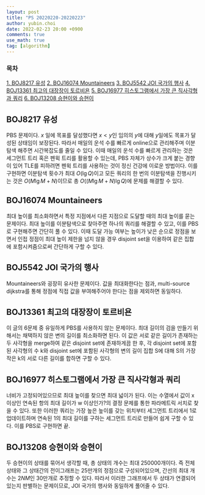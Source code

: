 ```yaml
---
layout: post
title: "PS 20220220-20220223"
author: yubin.choi
date: 2022-02-23 20:00 +0900
comments: true
use_math: true
tag: [algorithm]
---
```


### 목차
[1. BOJ8217 유성](#boj8217-유성)
[2. BOJ16074 Mountaineers](#boj16074-mountaineers)
[3. BOJ5542 JOI 국가의 행사](#boj5542-joi-국가의-행사)
[4. BOJ13361 최고의 대장장이 토르비욘](#boj13361-최고의-대장장이-토르비욘)
[5. BOJ16977 히스토그램에서 가장 큰 직사각형과 쿼리](#boj16977-히스토그램에서-가장-큰-직사각형과-쿼리)
[6. BOJ13208 승현이와 승현이](#boj13208-승현이와-승현이)

## BOJ8217 유성

PBS 문제이다. $x$ 일에 목표를 달성했다면 $x<y$인 임의의 $y$에 대해 $y$일에도 목표가 달성된 상태임이 보장된다. 따라서 매일의 운석 수를 빠르게 online으로 관리해주며 이분탐색 해주면 시간복잡도를 줄일 수 있다. 이때 매일의 운석 수를 빠르게 관리하는 것은 세그먼트 트리 혹은 펜윅 트리를 활용할 수 있는데, PBS 자체가 상수가 크게 붙는 경향이 있어 TLE를 피하려면 펜윅 트리를 사용하는 것이 정신 건강에 이로운 방법이다. 이를 구현하면 이분탐색 횟수가 최대 $O(\lg Q)$이고 모든 쿼리의 한 번의 이분탐색을 진행시키는 것은 $O(M\lg M+N)$이므로 총 $O((M\lg M+N)\lg Q)$에 문제를 해결할 수 있다.

## BOJ16074 Mountaineers

최대 높이를 최소화하면서 특정 지점에서 다른 지점으로 도달할 때의 최대 높이를 묻는 문제이다. 최대 높이를 이분탐색으로 찾아주면 하나의 쿼리를 해결할 수 있고, 이를 PBS로 구현해주면 간단히 풀 수 있다. 이때 도달 가능 여부는 높이가 낮은 순으로 정점을 보면서 인접 정점이 최대 높이 제한을 넘지 않을 경우 disjoint set을 이용하여 같은 집합에 포함시켜줌으로써 간단하게 구할 수 있다.

## BOJ5542 JOI 국가의 행사

Mountaineers와 굉장히 유사한 문제이다. 값을 최대화한다는 점과, multi-source dijkstra를 통해 정점에 직접 값을 부여해주어야 한다는 점을 제외하면 동일하다.

## BOJ13361 최고의 대장장이 토르비욘

이 글의 6문제 중 유일하게 PBS를 사용하지 않는 문제이다. 최대 길이의 검을 만들기 위해서는 채택하지 않은 변의 길이를 최소화하면 된다. 이 값은 서로 같은 길이가 존재하는 두 사각형을 merge하여 같은 disjoint set에 존재하게끔 한 후, 각 disjoint set에 포함된 사각형의 수 k와 disjoint set에 포함된 사각형의 변의 길이 집합 S에 대해 S의 가장 작은 k의 서로 다른 길이를 합하면 구할 수 있다.

## BOJ16977 히스토그램에서 가장 큰 직사각형과 쿼리

너비가 고정되어있으므로 최대 높이를 찾으면 최대 넓이가 된다. 이는 수열에서 값이 x 이상인 연속된 항의 최대 길이가 w 이상인가?의 결정 문제를 통한 파라메트릭 서치로 찾을 수 있다. 또한 이러한 쿼리는 가장 높은 높이를 갖는 위치부터 세그먼트 트리에서 1로 업데이트하며 연속된 1의 최대 길이를 구하는 세그먼트 트리로 만들어 쉽게 구할 수 있다. 이를 PBS로 구현하면 끝.

## BOJ13208 승현이와 승현이

두 승현이의 상태를 묶어서 생각할 때, 총 상태의 개수는 최대 250000개이다. 즉 전체 상태와 그 상태간의 전이그래프는 25만개의 정점으로 구성되어있으며, 간선의 최대 개수는 $2NM$인 30만개로 추정할 수 있다. 따라서 이러한 그래프에서 두 상태가 연결되어있는지 판별하는 문제이므로, JOI 국가의 행사와 동일하게 풀어줄 수 있다.